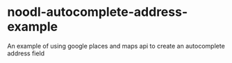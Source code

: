 # noodl-autocomplete-address-example
An example of using google places and maps api to create an autocomplete address field

